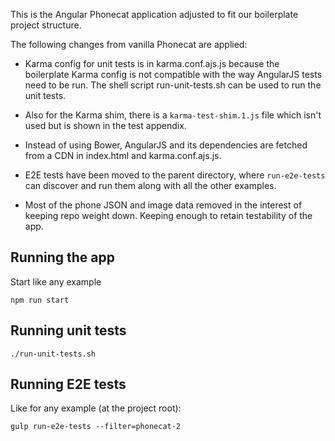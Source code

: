 This is the Angular Phonecat application adjusted to fit our boilerplate project structure.

The following changes from vanilla Phonecat are applied:

*   Karma config for unit tests is in karma.conf.ajs.js because the boilerplate   Karma config is not compatible with the way AngularJS tests need to be run.
    The shell script run-unit-tests.sh can be used to run the unit tests.

*   Also for the Karma shim, there is a `karma-test-shim.1.js` file which isn't used but is shown in the test appendix.
*   Instead of using Bower, AngularJS and its dependencies are fetched from a CDN in index.html and karma.conf.ajs.js.
*   E2E tests have been moved to the parent directory, where `run-e2e-tests` can discover and run them along with all the other examples.
*   Most of the phone JSON and image data removed in the interest of keeping repo weight down. Keeping enough to retain testability of the app.

## Running the app

Start like any example

```shell
npm run start
```

## Running unit tests

```shell
./run-unit-tests.sh
```

## Running E2E tests

Like for any example \(at the project root\):

```shell
gulp run-e2e-tests --filter=phonecat-2
```
